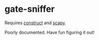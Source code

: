 # gate-sniffer

Requires [construct](https://construct.readthedocs.io/en/latest/) and [scapy](https://scapy.readthedocs.io/en/latest/).

Poorly documented. Have fun figuring it out!
